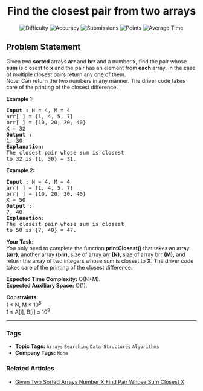<h1 align="center">Find the closest pair from two arrays</h1>

<p align="center">
  <img alt="Difficulty" title="Difficulty" src="https://custom-icon-badges.demolab.com/badge/Difficulty: Easy-1F222E?style=for-the-badge&logoColor=white&logo=fire"/>
  <img alt="Accuracy" title="Accuracy" src="https://custom-icon-badges.demolab.com/badge/Accuracy: 18.01%25-1F222E?style=for-the-badge&logoColor=white&logo=target"/>
  <img alt="Submissions" title="Submissions" src="https://custom-icon-badges.demolab.com/badge/Submissions: 66K+-1F222E?style=for-the-badge&logoColor=white&logo=repo"/>
  <img alt="Points" title="Points" src="https://custom-icon-badges.demolab.com/badge/Points: 2-1F222E?style=for-the-badge&logoColor=white&logo=award"/>
  <img alt="Average Time" title="Average Time" src="https://custom-icon-badges.demolab.com/badge/Average%20Time: N/A-1F222E?style=for-the-badge&logoColor=white&logo=clock"/>
</p>

## Problem Statement

Given two <b>sorted </b>arrays <b>arr</b> and <b>brr</b> and a number<b> x</b>, find the pair whose <b>sum</b> is closest to <b>x</b> and the pair has an element from<b> each</b> array. In the case of multiple closest pairs return any one of them.<br>Note: Can return the two numbers in any manner. The driver code takes care of the printing of the closest difference.

<b>Example 1:</b>

<pre><b>Input :</b> N = 4, M = 4<br>arr[ ] = {1, 4, 5, 7}
brr[ ] = {10, 20, 30, 40} 
X = 32
<b>Output :</b> <br>1, 30
<b>Explanation:</b>
The closest pair whose sum is closest
to 32 is {1, 30} = 31.
</pre>

<b>Example 2:</b>

<pre><b>Input :</b> N = 4, M = 4<br>arr[ ] = {1, 4, 5, 7}
brr[ ] = {10, 20, 30, 40}
X = 50 <b>
Output :</b> <br>7, 40 
<b>Explanation:</b> 
The closest pair whose sum is closest
to 50 is {7, 40} = 47.</pre>

<b>Your Task:</b><br>You only need to complete the function <b>printClosest()</b> that takes an array <b>(arr)</b>, another array <b>(brr)</b>, size of array arr <b>(N), </b>size of array brr <b>(M),</b> and return the array of two integers whose sum is closest to <b>X</b>. The driver code takes care of the printing of the closest difference.

<b>Expected Time Complexity:</b> O(N+M).<br><b>Expected Auxiliary Space:</b> O(1).

<b>Constraints:</b><br>1 ≤ N, M ≤ 10<sup>5</sup><br>1 ≤ A[i], B[i] ≤ 10<sup>9</sup>


<hr>

### Tags
- **Topic Tags:** `Arrays` `Searching` `Data Structures` `Algorithms`
- **Company Tags:** `None`

### Related Articles
- [Given Two Sorted Arrays Number X Find Pair Whose Sum Closest X](https://www.geeksforgeeks.org/given-two-sorted-arrays-number-x-find-pair-whose-sum-closest-x/)
